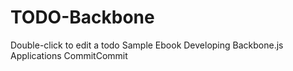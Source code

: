 # TODO-Backbone
Double-click to edit a todo Sample Ebook Developing Backbone.js Applications
CommitCommit
